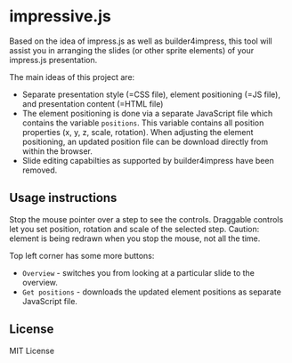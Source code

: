 impressive.js
=============
Based on the idea of impress.js as well as builder4impress, this tool will assist you in arranging the slides (or other sprite elements) of your impress.js presentation.

The main ideas of this project are:
 - Separate presentation style (=CSS file), element positioning (=JS file), and presentation content (=HTML file)
 - The element positioning is done via a separate JavaScript file which contains the variable `positions`. This variable contains all position properties (x, y, z, scale, rotation). When adjusting the element positioning, an updated position file can be download directly from within the browser.
 - Slide editing capabilties as supported by builder4impress have been removed.


Usage instructions
------------------

Stop the mouse pointer over a step to see the controls. Draggable controls let you set position, rotation and scale of the selected step. Caution: element is being redrawn when you stop the mouse, not all the time.

Top left corner has some more buttons:
 - `Overview` - switches you from looking at a particular slide to the overview.
 - `Get positions` - downloads the updated element positions as separate JavaScript file.


License
-------
MIT License

